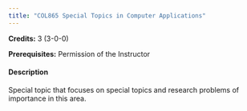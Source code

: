 ```yaml
---
title: "COL865 Special Topics in Computer Applications"
---
```

**Credits:** 3 (3-0-0)

**Prerequisites:** Permission of the Instructor

#### Description
Special topic that focuses on special topics and research problems of importance in this area.